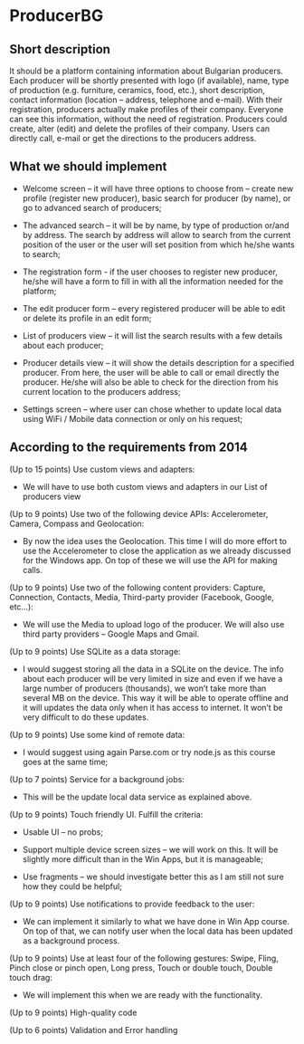 ProducerBG
==========

Short description
-----------------

It should be a platform containing information about Bulgarian producers. Each producer will be shortly presented with logo (if available), name, type of production (e.g. furniture, ceramics, food, etc.), short description, contact information (location – address, telephone and e-mail). With their registration, producers actually make profiles of their company. Everyone can see this information, without the need of registration. Producers could create, alter (edit) and delete the profiles of their company. Users can directly call, e-mail or get the directions to the producers address.

What we should implement
------------------------

-   Welcome screen – it will have three options to choose from – create new profile (register new producer), basic search for producer (by name), or go to advanced search of producers;

-   The advanced search – it will be by name, by type of production or/and by address. The search by address will allow to search from the current position of the user or the user will set position from which he/she wants to search;

-   The registration form - if the user chooses to register new producer, he/she will have a form to fill in with all the information needed for the platform;

-   The edit producer form – every registered producer will be able to edit or delete its profile in an edit form;

-   List of producers view – it will list the search results with a few details about each producer;

-   Producer details view – it will show the details description for a specified producer. From here, the user will be able to call or email directly the producer. He/she will also be able to check for the direction from his current location to the producers address;

-   Settings screen – where user can chose whether to update local data using WiFi / Mobile data connection or only on his request;

According to the requirements from 2014
---------------------------------------

(Up to 15 points) Use custom views and adapters:

-   We will have to use both custom views and adapters in our List of producers view

(Up to 9 points) Use two of the following device APIs: Accelerometer, Camera, Compass and Geolocation:

-   By now the idea uses the Geolocation. This time I will do more effort to use the Accelerometer to close the application as we already discussed for the Windows app. On top of these we will use the API for making calls.

(Up to 9 points) Use two of the following content providers: Capture, Connection, Contacts, Media, Third-party provider (Facebook, Google, etc…):

-   We will use the Media to upload logo of the producer. We will also use third party providers – Google Maps and Gmail.

(Up to 9 points) Use SQLite as a data storage:

-   I would suggest storing all the data in a SQLite on the device. The info about each producer will be very limited in size and even if we have a large number of producers (thousands), we won’t take more than several MB on the device. This way it will be able to operate offline and it will updates the data only when it has access to internet. It won’t be very difficult to do these updates.

(Up to 9 points) Use some kind of remote data:

-   I would suggest using again Parse.com or try node.js as this course goes at the same time;

(Up to 7 points) Service for a background jobs:

-   This will be the update local data service as explained above.

(Up to 9 points) Touch friendly UI. Fulfill the criteria:

-   Usable UI – no probs;

-   Support multiple device screen sizes – we will work on this. It will be slightly more difficult than in the Win Apps, but it is manageable;

-   Use fragments – we should investigate better this as I am still not sure how they could be helpful;

(Up to 9 points) Use notifications to provide feedback to the user:

-   We can implement it similarly to what we have done in Win App course. On top of that, we can notify user when the local data has been updated as a background process.

(Up to 9 points) Use at least four of the following gestures: Swipe, Fling, Pinch close or pinch open, Long press, Touch or double touch, Double touch drag:

-   We will implement this when we are ready with the functionality.

(Up to 9 points) High-quality code

(Up to 6 points) Validation and Error handling
